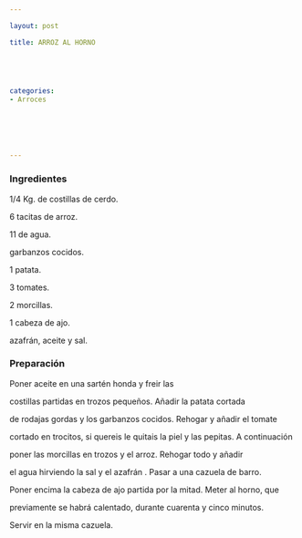 ```yaml
---

layout: post

title: ARROZ AL HORNO





categories:
- Arroces






---
```


<h3>Ingredientes</h3>

1/4 Kg. de costillas de cerdo.

6 tacitas de arroz.

11 de agua.

garbanzos cocidos.

1 patata.

3 tomates.

2 morcillas.

1 cabeza de ajo.

azafrán, aceite y sal.

<h3>Preparación</h3>

Poner aceite en una sartén honda y freir las

costillas partidas en trozos pequeños. Añadir la patata cortada

de rodajas gordas y los garbanzos cocidos. Rehogar y añadir el tomate

cortado en trocitos, si quereis le quitais la piel y las pepitas. A continuación

poner las morcillas en trozos y el arroz. Rehogar todo y añadir

el agua hirviendo la sal y el azafrán . Pasar a una cazuela de barro.

Poner encima la cabeza de ajo partida por la mitad. Meter al horno, que

previamente se habrá calentado, durante cuarenta y cinco minutos.

Servir en la misma cazuela.